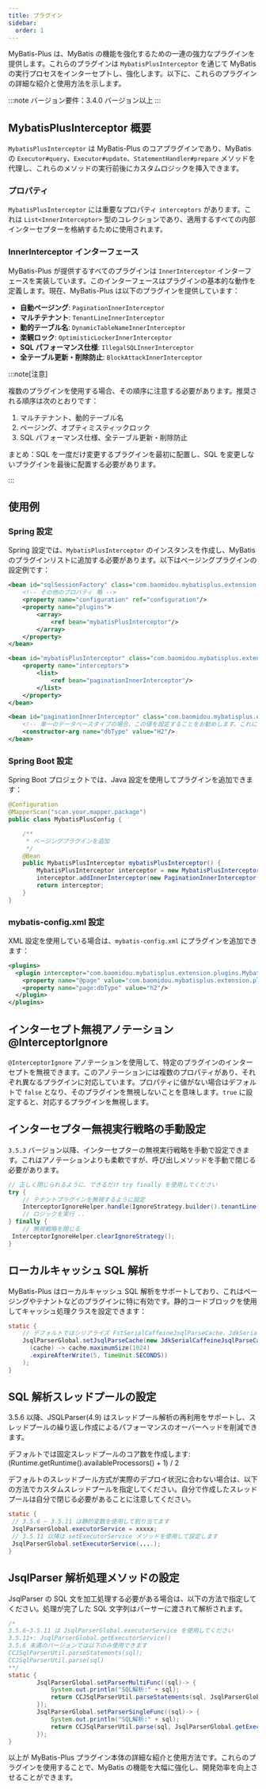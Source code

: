 ```yaml
---
title: プラグイン
sidebar:
  order: 1
---
```


MyBatis-Plus は、MyBatis の機能を強化するための一連の強力なプラグインを提供します。これらのプラグインは `MybatisPlusInterceptor` を通じて MyBatis の実行プロセスをインターセプトし、強化します。以下に、これらのプラグインの詳細な紹介と使用方法を示します。

:::note
バージョン要件：3.4.0 バージョン以上
:::

## MybatisPlusInterceptor 概要

`MybatisPlusInterceptor` は MyBatis-Plus のコアプラグインであり、MyBatis の `Executor#query`、`Executor#update`、`StatementHandler#prepare` メソッドを代理し、これらのメソッドの実行前後にカスタムロジックを挿入できます。

### プロパティ

`MybatisPlusInterceptor` には重要なプロパティ `interceptors` があります。これは `List<InnerInterceptor>` 型のコレクションであり、適用するすべての内部インターセプターを格納するために使用されます。

### InnerInterceptor インターフェース

MyBatis-Plus が提供するすべてのプラグインは `InnerInterceptor` インターフェースを実装しています。このインターフェースはプラグインの基本的な動作を定義します。現在、MyBatis-Plus は以下のプラグインを提供しています：

- **自動ページング**: `PaginationInnerInterceptor`
- **マルチテナント**: `TenantLineInnerInterceptor`
- **動的テーブル名**: `DynamicTableNameInnerInterceptor`
- **楽観ロック**: `OptimisticLockerInnerInterceptor`
- **SQL パフォーマンス仕様**: `IllegalSQLInnerInterceptor`
- **全テーブル更新・削除防止**: `BlockAttackInnerInterceptor`

:::note[注意]

複数のプラグインを使用する場合、その順序に注意する必要があります。推奨される順序は次のとおりです：

1. マルチテナント、動的テーブル名
2. ページング、オプティミスティックロック
3. SQL パフォーマンス仕様、全テーブル更新・削除防止

まとめ：SQL を一度だけ変更するプラグインを最初に配置し、SQL を変更しないプラグインを最後に配置する必要があります。

:::

## 使用例

### Spring 設定

Spring 設定では、`MybatisPlusInterceptor` のインスタンスを作成し、MyBatis のプラグインリストに追加する必要があります。以下はページングプラグインの設定例です：

```xml
<bean id="sqlSessionFactory" class="com.baomidou.mybatisplus.extension.spring.MybatisSqlSessionFactoryBean">
    <!-- その他のプロパティ 略 -->
    <property name="configuration" ref="configuration"/>
    <property name="plugins">
        <array>
            <ref bean="mybatisPlusInterceptor"/>
        </array>
    </property>
</bean>

<bean id="mybatisPlusInterceptor" class="com.baomidou.mybatisplus.extension.plugins.MybatisPlusInterceptor">
    <property name="interceptors">
        <list>
            <ref bean="paginationInnerInterceptor"/>
        </list>
    </property>
</bean>

<bean id="paginationInnerInterceptor" class="com.baomidou.mybatisplus.extension.plugins.inner.PaginationInnerInterceptor">
    <!-- 単一のデータベースタイプの場合、この値を設定することをお勧めします。これにより、ページングのたびにデータベースタイプを取得する必要がなくなります -->
    <constructor-arg name="dbType" value="H2"/>
</bean>
```

### Spring Boot 設定

Spring Boot プロジェクトでは、Java 設定を使用してプラグインを追加できます：

```java
@Configuration
@MapperScan("scan.your.mapper.package")
public class MybatisPlusConfig {

    /**
     * ページングプラグインを追加
     */
    @Bean
    public MybatisPlusInterceptor mybatisPlusInterceptor() {
        MybatisPlusInterceptor interceptor = new MybatisPlusInterceptor();
        interceptor.addInnerInterceptor(new PaginationInnerInterceptor(DbType.H2));
        return interceptor;
    }
}
```

### mybatis-config.xml 設定

XML 設定を使用している場合は、`mybatis-config.xml` にプラグインを追加できます：

```xml
<plugins>
  <plugin interceptor="com.baomidou.mybatisplus.extension.plugins.MybatisPlusInterceptor">
    <property name="@page" value="com.baomidou.mybatisplus.extension.plugins.inner.PaginationInnerInterceptor"/>
    <property name="page:dbType" value="h2"/>
  </plugin>
</plugins>
```

## インターセプト無視アノテーション @InterceptorIgnore

`@InterceptorIgnore` アノテーションを使用して、特定のプラグインのインターセプトを無視できます。このアノテーションには複数のプロパティがあり、それぞれ異なるプラグインに対応しています。プロパティに値がない場合はデフォルトで `false` となり、そのプラグインを無視しないことを意味します。`true` に設定すると、対応するプラグインを無視します。

## インターセプター無視実行戦略の手動設定

`3.5.3` バージョン以降、インターセプターの無視実行戦略を手動で設定できます。これはアノテーションよりも柔軟ですが、呼び出しメソッドを手動で閉じる必要があります。

```java
// 正しく閉じられるように、できるだけ try finally を使用してください
try {
    // テナントプラグインを無視するように設定
    InterceptorIgnoreHelper.handle(IgnoreStrategy.builder().tenantLine(true).build());
    // ロジックを実行 ..
} finally {
    // 無視戦略を閉じる
 InterceptorIgnoreHelper.clearIgnoreStrategy();
}
```

## ローカルキャッシュ SQL 解析

MyBatis-Plus はローカルキャッシュ SQL 解析をサポートしており、これはページングやテナントなどのプラグインに特に有効です。静的コードブロックを使用してキャッシュ処理クラスを設定できます：

```java
static {
    // デフォルトではシリアライズ FstSerialCaffeineJsqlParseCache、JdkSerialCaffeineJsqlParseCache をサポート
    JsqlParserGlobal.setJsqlParseCache(new JdkSerialCaffeineJsqlParseCache(
      (cache) -> cache.maximumSize(1024)
      .expireAfterWrite(5, TimeUnit.SECONDS))
    );
}
```

## SQL 解析スレッドプールの設定

3.5.6 以降、JSQLParser(4.9) はスレッドプール解析の再利用をサポートし、スレッドプールの繰り返し作成によるパフォーマンスのオーバーヘッドを削減できます。

デフォルトでは固定スレッドプールのコア数を作成します: (Runtime.getRuntime().availableProcessors() + 1) / 2

デフォルトのスレッドプール方式が実際のデプロイ状況に合わない場合は、以下の方法でカスタムスレッドプールを指定してください。自分で作成したスレッドプールは自分で閉じる必要があることに注意してください。

```java
static {
 // 3.5.6 ~ 3.5.11 は静的変数を使用して割り当てます
 JsqlParserGlobal.executorService = xxxxx;
 // 3.5.11 以降は setExecutorService メソッドを使用して設定します
 JsqlParserGlobal.setExecutorService(....);
}
```

## JsqlParser 解析処理メソッドの設定

JsqlParser の SQL 文を加工処理する必要がある場合は、以下の方法で指定してください。処理が完了した SQL 文字列はパーサーに渡されて解析されます。

```java
/*
3.5.6~3.5.11 は JsqlParserGlobal.executorService を使用してください
3.5.11+: JsqlParserGlobal.getExecutorService()
3.5.6 未満のバージョンでは以下のみ使用できます
CCJSqlParserUtil.parseStatements(sql);
CCJSqlParserUtil.parse(sql)
**/
static {
        JsqlParserGlobal.setParserMultiFunc((sql)-> {
            System.out.println("SQL解析:" + sql);
            return CCJSqlParserUtil.parseStatements(sql, JsqlParserGlobal.getExecutorService(), null);
        });
        JsqlParserGlobal.setParserSingleFunc((sql)-> {
            System.out.println("SQL解析:" + sql);
            return CCJSqlParserUtil.parse(sql, JsqlParserGlobal.getExecutorService(), null);
        });
}
```

以上が MyBatis-Plus プラグイン本体の詳細な紹介と使用方法です。これらのプラグインを使用することで、MyBatis の機能を大幅に強化し、開発効率を向上させることができます。
